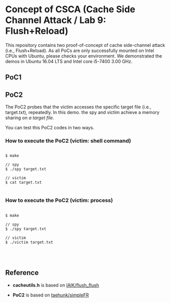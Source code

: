# Concept of CSCA (Cache Side Channel Attack / Lab 9: Flush+Reload)
This repository contains two proof-of-concept of cache side-channel attack (i.e., Flush+Reload). 
As all PoCs are only successfully mounted on Intel CPUs with Ubuntu, please checks your environment.
We demonstrated the demos in Ubuntu 16.04 LTS and Intel core i5-7400 3.00 GHz.

## PoC1

## PoC2

The PoC2 probes that the victim accesses the specific target file (i.e., target.txt), repeatedly.
In this demo. the spy and victim achieve a memory sharing on *a target file*.

You can test this PoC2 codes in two ways.

### How to execute the PoC2 (victim: shell command)
<pre>
<code>
$ make

// spy
$ ./spy target.txt

// victim
$ cat target.txt
</code>
</pre>

### How to execute the PoC2 (victim: process)
<pre>
<code>
$ make

// spy
$ ./spy target.txt

// victim
$ ./victim target.txt
</code>
</pre>

<br>


## Reference

* **cacheutils.h** is based on [IAIK/flush_flush][iaikff]

[iaikff]: https://github.com/IAIK/flush_flush

* **PoC2** is based on [taehunk/simpleFR][simpleFR]

[simpleFR]: https://github.com/taehunk/simpleFR
